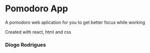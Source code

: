 # Pomodoro App  

A pomodoro web aplication for you to get better focus while working  

Created with react, html and css  

### Diogo Rodrigues
